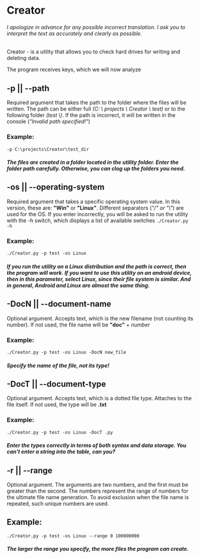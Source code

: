 # Creator

###### *I apologize in advance for any possible incorrect translation. I ask you to interpret the text as accurately and clearly as possible.*


Creator - is a utility that allows you to check hard drives for writing and deleting data.

The program receives keys, which we will now analyze

## -p || --path

Required argument that takes the path to the folder where the files will be written. The path can be either full *(C: \\ projects \\ Creator \\ test)* or to the following folder *(test \\)*. If the path is incorrect, it will be written in the console (*"Invalid path specified!"*)

### Example:

`-p C:\projects\Creator\test_dir`

##### The files are created in a folder located in the utility folder. Enter the folder path carefully. Otherwise, you can clog up the folders you need.

## -os || --operating-system

Required argument that takes a specific operating system value. In this version, these are: **"Win"** or **"Linux"**. Different separators (*"/" or "\\"*) are used for the OS. If you enter incorrectly, you will be asked to run the utility with the -h switch, which displays a list of available switches `./Creator.py -h`

### Example:

`./Creator.py -p test -os Linux`

##### If you run the utility on a **Linux** distribution and the path is correct, then the program will work. If you want to use this utility on an android device, then in this parameter, select Linux, since their file system is similar. And in general, Android and Linux are almost the same thing.

## -DocN || --document-name

Optional argument. Accepts text, which is the new filename (not counting its number). If not used, the file name will be **"doc"** + *number*

### Example:

`./Creator.py -p test -os Linux -DocN new_file`

##### Specify the name of the file, not its type!

## -DocT || --document-type

Optional argument. Accepts text, which is a dotted file type. Attaches to the file itself. If not used, the type will be **.txt**

### Example:

`./Creator.py -p test -os Linux -DocT .py`

##### Enter the types correctly in terms of both syntax and data storage. You can't enter a string into the table, can you?

## -r || --range

Optional argument. The arguments are two numbers, and the first must be greater than the second. The numbers represent the range of numbers for the ultimate file name generation. To avoid exclusion when the file name is repeated, such unique numbers are used.

## Example:

`./Creator.py -p test -os Linux --range 0 100000000`

##### The larger the range you specify, the more files the program can create.
